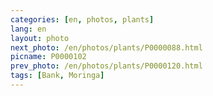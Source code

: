 ```yaml
---
categories: [en, photos, plants]
lang: en
layout: photo
next_photo: /en/photos/plants/P0000088.html
picname: P0000102
prev_photo: /en/photos/plants/P0000120.html
tags: [Bank, Moringa]
---
```

